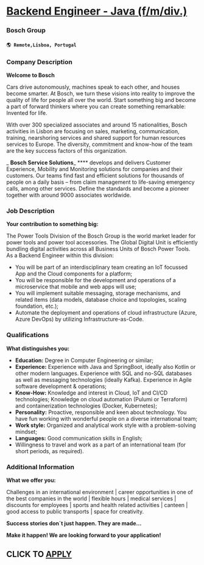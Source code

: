 # [Backend Engineer - Java (f/m/div.)](https://www.remotewlb.com/apply/backend-engineer-java-f-m-div)  
### Bosch Group  
#### `🌎 Remote,Lisboa, Portugal`  

### **Company Description**

 **Welcome to Bosch**

Cars drive autonomously, machines speak to each other, and houses become smarter. At Bosch, we turn these visions into reality to improve the quality of life for people all over the world. Start something big and become a part of forward thinkers where you can create something remarkable: Invented for life.

With over 300 specialized associates and around 15 nationalities, Bosch activities in Lisbon are focusing on sales, marketing, communication, training, nearshoring services and shared support for human resources services to Europe. The diversity, commitment and know-how of the team are the key success factors of this organization.

 _ **Bosch Service Solutions**_ **** develops and delivers Customer Experience, Mobility and Monitoring solutions for companies and their customers. Our teams find fast and efficient solutions for thousands of people on a daily basis – from claim management to life-saving emergency calls, among other services. Define the standards and become a pioneer together with around 9000 associates worldwide.

###  **Job Description**

 **Your contribution to something big:**

The Power Tools Division of the Bosch Group is the world market leader for power tools and power tool accessories. The Global Digital Unit is efficiently bundling digital activities across all Business Units of Bosch Power Tools. As a Backend Engineer within this division:

  * You will be part of an interdisciplinary team creating an IoT focussed App and the Cloud components for a platform;
  * You will be responsible for the development and operations of a microservice that mobile and web apps will use;
  * You will implement suitable messaging, storage mechanisms, and related items (data models, database choice and topologies, scaling foundation, etc.);
  * Automate the deployment and operations of cloud infrastructure (Azure, Azure DevOps) by utilizing Infrastructure-as-Code.

### **Qualifications**

 **What distinguishes you:**

  *  **Education:** Degree in Computer Engineering or similar;
  *  **Experience:** Experience with Java and SpringBoot, ideally also Kotlin or other modern languages. Experience with SQL and no-SQL databases as well as messaging technologies (ideally Kafka). Experience in Agile software development & operations;
  *  **Know-How:** Knowledge and interest in Cloud, IoT and CI/CD technologies; Knowledge on cloud automation (Pulumi or Terraform) and containerization technologies (Docker, Kubernetes);
  *  **Personality:** Proactive, responsible and keen about technology. You have fun working with wonderful people on a diverse international team;
  *  **Work style:** Organized and analytical work style with a problem-solving mindset;
  *  **Languages:** Good communication skills in English;
  * Willingness to travel and work as a part of an international team (for short periods, as required).

###  **Additional Information**

 **What we offer you:**

Challenges in an international environment | career opportunities in one of the best companies in the world | flexible hours | medical services | discounts for employees | sports and health related activities | canteen | good access to public transports | space for creativity.

**Success stories don´t just happen. They are made...**

 **Make it happen! We are looking forward to your application!**

  
## CLICK TO [APPLY](https://www.remotewlb.com/apply/backend-engineer-java-f-m-div)

